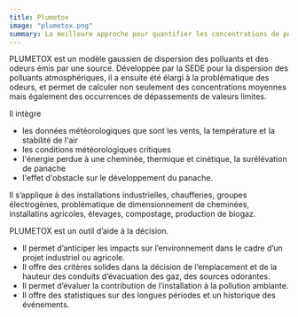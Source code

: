 ```yaml
---
title: Plumetox
image: "plumetox.png"
summary: La meilleure approche pour quantifier les concentrations de polluants et de substances odorantes d’une source industrielle ou agricole.
---
```


PLUMETOX est un modèle gaussien de dispersion des polluants et des odeurs émis par une source. Développée par la SEDE pour la dispersion des polluants atmosphériques, il a ensuite été élargi à la problématique des odeurs, et permet de calculer non seulement des concentrations moyennes mais également des occurrences de dépassements de valeurs limites. 

Il intègre
- les données météorologiques que sont les vents, la température et la stabilité de l'air 
- les conditions météorologiques critiques 
- l'énergie perdue à une cheminée, thermique et cinétique, la surélévation de panache 
- l'effet d'obstacle sur le développement du panache. 

Il s’applique à des installations industrielles, chaufferies, groupes électrogènes, problématique de dimensionnement de cheminées, installatins agricoles, élevages, compostage, production de biogaz.

PLUMETOX est un outil d’aide à la décision. 
- Il permet d’anticiper les impacts sur l’environnement dans le cadre d’un projet industriel ou agricole.
- Il offre des critères solides dans la décision de l’emplacement et de la hauteur des conduits d’évacuation des gaz, des sources odorantes.
- Il permet d’évaluer la contribution de l’installation à la pollution ambiante.
- Il offre des statistiques sur des longues périodes et un historique des événements. 
